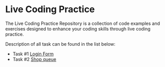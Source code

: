 # Live Coding Practice

The Live Coding Practice Repository is a collection of code examples and exercises designed to enhance your coding skills through live coding practice.

Description of all task can be found in the list below:

- Task #1 [Login Form](Task1.md)
- Task #2 [Shop queue](Task2.md)
